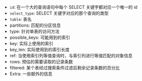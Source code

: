 
+ `id`: 在一个大的查询语句中每个 SELECT 关键字都对应一个唯一的 id
+ `select_type`: SELECT 关键字对应的那个查询的类型
+ `table`: 表名
+ partitions: 匹配的分区信息
+ type: 针对单表的访问方法
+ possible_keys: 可能用到的索引
+ key: 实际上使用的索引
+ key_len: 实际使用到的索引长度
+ ref: 当使用索引列等值查询时，与索引列进行等值匹配的对象信息
+ rows: 预估的需要读取的记录条数
+ filtered: 某个表经过搜索条件过滤后剩余记录条数的百分比
+ Extra: 一些额外的信息